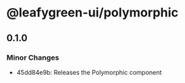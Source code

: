 # @leafygreen-ui/polymorphic

## 0.1.0

### Minor Changes

- 45dd84e9b: Releases the Polymorphic component
